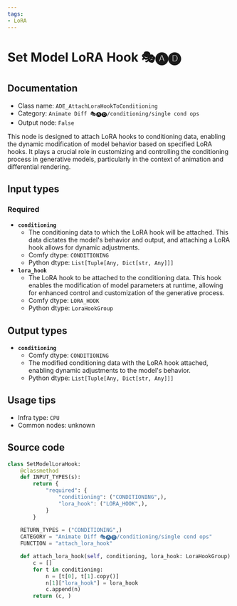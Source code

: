 ```yaml
---
tags:
- LoRA
---
```


# Set Model LoRA Hook 🎭🅐🅓
## Documentation
- Class name: `ADE_AttachLoraHookToConditioning`
- Category: `Animate Diff 🎭🅐🅓/conditioning/single cond ops`
- Output node: `False`

This node is designed to attach LoRA hooks to conditioning data, enabling the dynamic modification of model behavior based on specified LoRA hooks. It plays a crucial role in customizing and controlling the conditioning process in generative models, particularly in the context of animation and differential rendering.
## Input types
### Required
- **`conditioning`**
    - The conditioning data to which the LoRA hook will be attached. This data dictates the model's behavior and output, and attaching a LoRA hook allows for dynamic adjustments.
    - Comfy dtype: `CONDITIONING`
    - Python dtype: `List[Tuple[Any, Dict[str, Any]]]`
- **`lora_hook`**
    - The LoRA hook to be attached to the conditioning data. This hook enables the modification of model parameters at runtime, allowing for enhanced control and customization of the generative process.
    - Comfy dtype: `LORA_HOOK`
    - Python dtype: `LoraHookGroup`
## Output types
- **`conditioning`**
    - Comfy dtype: `CONDITIONING`
    - The modified conditioning data with the LoRA hook attached, enabling dynamic adjustments to the model's behavior.
    - Python dtype: `List[Tuple[Any, Dict[str, Any]]]`
## Usage tips
- Infra type: `CPU`
- Common nodes: unknown


## Source code
```python
class SetModelLoraHook:
    @classmethod
    def INPUT_TYPES(s):
        return {
            "required": {
                "conditioning": ("CONDITIONING",),
                "lora_hook": ("LORA_HOOK",),
            }
        }
    
    RETURN_TYPES = ("CONDITIONING",)
    CATEGORY = "Animate Diff 🎭🅐🅓/conditioning/single cond ops"
    FUNCTION = "attach_lora_hook"

    def attach_lora_hook(self, conditioning, lora_hook: LoraHookGroup):
        c = []
        for t in conditioning:
            n = [t[0], t[1].copy()]
            n[1]["lora_hook"] = lora_hook
            c.append(n)
        return (c, )

```
